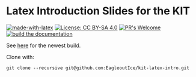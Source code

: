 # Latex Introduction Slides for the KIT

[![made-with-latex](https://img.shields.io/badge/Made%20with-LaTeX-1f425f.svg)](https://www.latex-project.org/) [![License: CC BY-SA 4.0](https://img.shields.io/badge/License-CC_BY--SA_4.0-lightgrey.svg)](https://creativecommons.org/licenses/by-sa/4.0/) [![PR's Welcome](https://img.shields.io/badge/PRs-welcome-brightgreen.svg?style=flat)](http://makeapullrequest.com) [![build the documentation](https://github.com/EagleoutIce/kit-latex-intro/actions/workflows/compile.yaml/badge.svg)](https://github.com/EagleoutIce/kit-latex-intro/actions/workflows/compile.yaml)

See [here](https://media.githubusercontent.com/media/EagleoutIce/kit-latex-intro/gh-pages/kit-latex-intro.pdf) for the newest build.

Clone with:

```shell
git clone --recursive git@github.com:EagleoutIce/kit-latex-intro.git
```